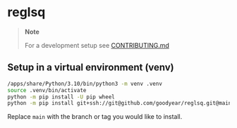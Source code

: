 # reglsq

> **Note**
>
> For a development setup see [CONTRIBUTING.md](CONTRIBUTING.md)

## Setup in a virtual environment (venv)

```bash
/apps/share/Python/3.10/bin/python3 -m venv .venv
source .venv/bin/activate
python -m pip install -U pip wheel
python -m pip install git+ssh://git@github.com/goodyear/reglsq.git@main
```

Replace `main` with the branch or tag you would like to install.

